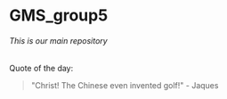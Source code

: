 GMS_group5
============================
###### This is our main repository

Quote of the day:
> "Christ! The Chinese even invented golf!" - Jaques
